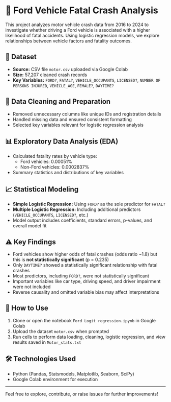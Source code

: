 # 🚗 Ford Vehicle Fatal Crash Analysis

This project analyzes motor vehicle crash data from 2016 to 2024 to investigate whether driving a Ford vehicle is associated with a higher likelihood of fatal accidents. Using logistic regression models, we explore relationships between vehicle factors and fatality outcomes.

## 📂 Dataset

- **Source:** CSV file `motor.csv` uploaded via Google Colab
- **Size:** 57,207 cleaned crash records
- **Key Variables:** `FORD?`, `FATAL?`, `VEHICLE_OCCUPANTS`, `LICENSED?`, `NUMBER OF PERSONS INJURED`, `VEHICLE_AGE`, `FEMALE?`, `DAYTIME?`

## 🧼 Data Cleaning and Preparation

- Removed unnecessary columns like unique IDs and registration details
- Handled missing data and ensured consistent formatting
- Selected key variables relevant for logistic regression analysis

## 📊 Exploratory Data Analysis (EDA)

- Calculated fatality rates by vehicle type:
  - Ford vehicles: 0.00051%
  - Non-Ford vehicles: 0.0002837%
- Summary statistics and distributions of key variables

## 📈 Statistical Modeling

- **Simple Logistic Regression:** Using `FORD?` as the sole predictor for `FATAL?`
- **Multiple Logistic Regression:** Including additional predictors (`VEHICLE_OCCUPANTS`, `LICENSED?`, etc.)
- Model output includes coefficients, standard errors, p-values, and overall model fit

## ⚠️ Key Findings

- Ford vehicles show higher odds of fatal crashes (odds ratio ~1.8) but this is **not statistically significant** (p = 0.235)
- Only `DAYTIME?` showed a statistically significant relationship with fatal crashes
- Most predictors, including `FORD?`, were not statistically significant
- Important variables like car type, driving speed, and driver impairment were not included
- Reverse causality and omitted variable bias may affect interpretations

## 🚀 How to Use

1. Clone or open the notebook `Ford Logit regression.ipynb` in Google Colab
2. Upload the dataset `motor.csv` when prompted
3. Run cells to perform data loading, cleaning, logistic regression, and view results saved in `Motor_stats.txt`

## 🛠️ Technologies Used

- Python (Pandas, Statsmodels, Matplotlib, Seaborn, SciPy)
- Google Colab environment for execution

---

Feel free to explore, contribute, or raise issues for further improvements!
